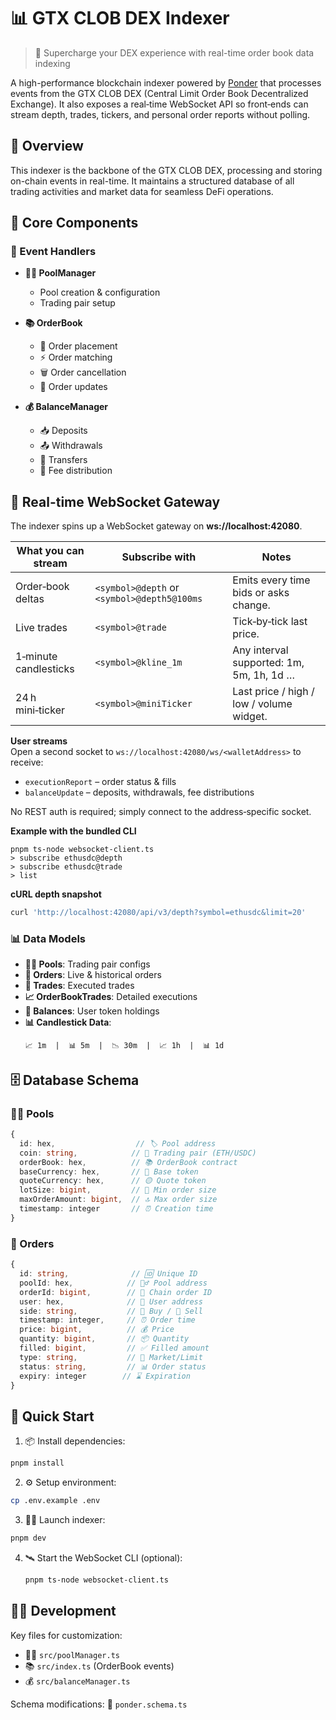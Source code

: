 # 📊 GTX CLOB DEX Indexer

> 🚀 Supercharge your DEX experience with real-time order book data indexing

A high-performance blockchain indexer powered by [Ponder](https://ponder.sh) that processes events from the GTX CLOB DEX (Central Limit Order Book Decentralized Exchange). It also exposes a real‑time WebSocket API so front‑ends can stream depth, trades, tickers, and personal order reports without polling.

## 🌟 Overview

This indexer is the backbone of the GTX CLOB DEX, processing and storing on-chain events in real-time. It maintains a structured database of all trading activities and market data for seamless DeFi operations.

## 🔧 Core Components

### 🎯 Event Handlers

- **🏊‍♂️ PoolManager**
  - Pool creation & configuration
  - Trading pair setup
  
- **📚 OrderBook**
  - 📝 Order placement
  - ⚡ Order matching
  - 🗑️ Order cancellation
  - 🔄 Order updates
  
- **💰 BalanceManager**
  - 📥 Deposits
  - 📤 Withdrawals
  - 🔁 Transfers
  - 💸 Fee distribution

## 🔌 Real-time WebSocket Gateway

The indexer spins up a WebSocket gateway on **ws://localhost:42080**.

| What you can stream | Subscribe with | Notes |
| ------------------- | -------------- | ----- |
| Order‑book deltas   | `<symbol>@depth` or `<symbol>@depth5@100ms` | Emits every time bids or asks change. |
| Live trades         | `<symbol>@trade` | Tick‑by‑tick last price. |
| 1‑minute candlesticks | `<symbol>@kline_1m` | Any interval supported: 1m, 5m, 1h, 1d … |
| 24 h mini‑ticker    | `<symbol>@miniTicker` | Last price / high / low / volume widget. |

**User streams**  
Open a second socket to `ws://localhost:42080/ws/<walletAddress>` to receive:

* `executionReport` – order status & fills  
* `balanceUpdate`   – deposits, withdrawals, fee distributions

No REST auth is required; simply connect to the address‑specific socket.

**Example with the bundled CLI**

```text
pnpm ts-node websocket-client.ts
> subscribe ethusdc@depth
> subscribe ethusdc@trade
> list
```

**cURL depth snapshot**

```bash
curl 'http://localhost:42080/api/v3/depth?symbol=ethusdc&limit=20'
```

### 📊 Data Models

- **🏊‍♂️ Pools**: Trading pair configs
- **📝 Orders**: Live & historical orders
- **🤝 Trades**: Executed trades
- **📈 OrderBookTrades**: Detailed executions
- **💎 Balances**: User token holdings
- **📊 Candlestick Data**:
  ```
  📈 1m  |  📊 5m  |  📉 30m  |  📈 1h  |  📊 1d
  ```

## 🗄️ Database Schema

### 🏊‍♂️ Pools
```typescript
{
  id: hex,                  // 🏷️ Pool address
  coin: string,            // 💱 Trading pair (ETH/USDC)
  orderBook: hex,          // 📚 OrderBook contract
  baseCurrency: hex,       // 🔵 Base token
  quoteCurrency: hex,      // 🟡 Quote token
  lotSize: bigint,         // 📏 Min order size
  maxOrderAmount: bigint,  // 🔝 Max order size
  timestamp: integer       // ⏰ Creation time
}
```

### 📝 Orders
```typescript
{
  id: string,              // 🆔 Unique ID
  poolId: hex,            // 🏊‍♂️ Pool address
  orderId: bigint,        // 🔢 Chain order ID
  user: hex,              // 👤 User address
  side: string,           // 📗 Buy / 📕 Sell
  timestamp: integer,     // ⏰ Order time
  price: bigint,          // 💰 Price
  quantity: bigint,       // 📦 Quantity
  filled: bigint,         // ✅ Filled amount
  type: string,           // 🎯 Market/Limit
  status: string,         // 📊 Order status
  expiry: integer        // ⌛ Expiration
}
```

## 🚀 Quick Start

1. 📦 Install dependencies:
```bash
pnpm install
```

2. ⚙️ Setup environment:
```bash
cp .env.example .env
```

3. 🏃‍♂️ Launch indexer:
```bash
pnpm dev
```

4. 🛰  Start the WebSocket CLI (optional):
   ```bash
   pnpm ts-node websocket-client.ts
   ```

## 👨‍💻 Development

Key files for customization:
- 🏊‍♂️ `src/poolManager.ts`
- 📚 `src/index.ts` (OrderBook events)
- 💰 `src/balanceManager.ts`

Schema modifications: 🔧 `ponder.schema.ts`